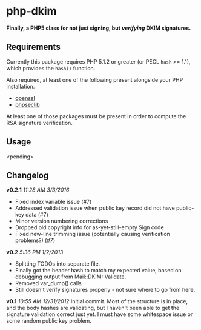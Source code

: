 php-dkim
========

**Finally, a PHP5 class for not just signing, but _verifying_ DKIM signatures.**

Requirements
------------
Currently this package requires PHP 5.1.2 or greater (or PECL `hash` >= 1.1), which provides the `hash()` function.

Also required, at least one of the following present alongside your PHP installation.

* [openssl](http://us1.php.net/manual/en/openssl.installation.php)
* [phpseclib](http://phpseclib.sourceforge.net/)

At least one of those packages must be present in order to compute the RSA signature verification.

Usage
-----
&lt;pending&gt;


Changelog
---------

**v0.2.1**
_11:28 AM 3/3/2016_
* Fixed index variable issue (#7)
* Addressed validation issue when public key record did not have public-key data (#7)
* Minor version numbering corrections
* Dropped old copyright info for as-yet-still-empty Sign code
* Fixed new-line trimming issue (potentially causing verification problems?) (#7)

**v0.2**
_5:36 PM 1/2/2013_

* Splitting TODOs into separate file.
* Finally got the header hash to match my expected value, based on debugging output from Mail::DKIM::Validate.
* Removed var_dump() calls
* Still doesn't verify signatures properly - not sure where to go from here.

**v0.1**
_10:55 AM 12/31/2012_
Initial commit. Most of the structure is in place, and the body hashes are validating, but I haven't been able to get the signature validation correct just yet. I must have some whitespace issue or some random public key problem.
